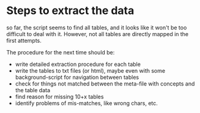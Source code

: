 # Steps to extract the data

so far, the script seems to find all tables, and it looks like it won't be too difficult to deal with it. However, not all tables are directly mapped in the first attempts.

The procedure for the next time should be:

* write detailed extraction procedure for each table
* write the tables to txt files (or html), maybe even with some background-script for navigation between tables
* check for things not matched between the meta-file with concepts and the table data
* find reason for missing 10+x tables
* identify problems of mis-matches, like wrong chars, etc.

 
